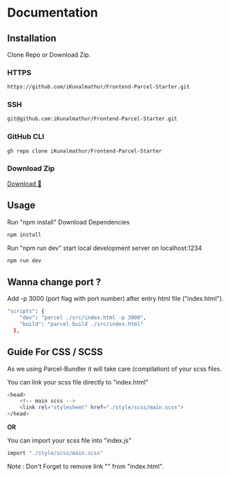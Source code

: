 # Documentation

## Installation

Clone Repo or Download Zip.

### HTTPS

```bash
https://github.com/iKunalmathur/Frontend-Parcel-Starter.git
```

### SSH

```bash
git@github.com:iKunalmathur/Frontend-Parcel-Starter.git
```

### GitHub CLI

```bash
gh repo clone iKunalmathur/Frontend-Parcel-Starter
```

### Download Zip

[Download 🌠](https://codeload.github.com/iKunalmathur/Frontend-Parcel-Starter/zip/refs/heads/main)

## Usage

Run "npm install" Download Dependencies

```bash
npm install
```

Run "npm run dev" start local development server on localhost:1234

```bash
npm run dev
```

## Wanna change port ?

Add -p 3000 (port flag with port number) after entry html file ("index.html").

```bash
"scripts": {
    "dev": "parcel ./src/index.html -p 3000",
    "build": "parcel build ./src/index.html"
  },
```

## Guide For CSS / SCSS

As we using Parcel-Bundler it will take care (compilation) of your scss files.

You can link your scss file directly to "index.html"

```bash
<head>
    <!-- main scss -->
    <link rel="stylesheet" href="./style/scss/main.scss">
</head>
```

**OR**

You can import your scss file into "index.js"

```bash
import "./style/scss/main.scss"
```

Note : Don't Forget to remove link "<link rel="stylesheet" href="./style/scss/main.scss">" from "index.html".
